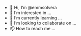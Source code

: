 - 👋 Hi, I’m @emmsolvera
- 👀 I’m interested in ...
- 🌱 I’m currently learning ...
- 💞️ I’m looking to collaborate on ...
- 📫 How to reach me ...

<!---
emmsolvera/emmsolvera is a ✨ special ✨ repository because its `README.md` (this file) appears on your GitHub profile.
You can click the Preview link to take a look at your changes.
--->
